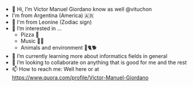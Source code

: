 - 👋 Hi, I’m Victor Manuel Giordano know as well @vituchon
- I'm from Argentina (America) 🇦🇷
- 🦁 I'm from Leonine  (Zodiac sign)
- 👀 I’m interested in ...
  - Pizza 🍕
  - Music 🎸🎷
  - Animals and environment 💚🐈🐕
- 🌱 I’m currently learning more about informatics fields in general 
- 💞️ I’m looking to collaborate on anything that is good for me and the rest
- 📫 How to reach me: Well here or at https://www.quora.com/profile/Victor-Manuel-Giordano 

<!---
vituchon/vituchon is a ✨ special ✨ repository because its `README.md` (this file) appears on your GitHub profile.
You can click the Preview link to take a look at your changes.
--->
